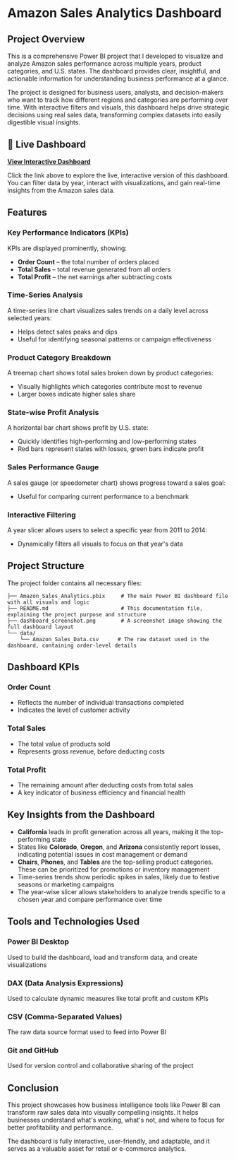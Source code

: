 # Amazon Sales Analytics Dashboard

## Project Overview

This is a comprehensive Power BI project that I developed to visualize and analyze Amazon sales performance across multiple years, product categories, and U.S. states. The dashboard provides clear, insightful, and actionable information for understanding business performance at a glance.

The project is designed for business users, analysts, and decision-makers who want to track how different regions and categories are performing over time. With interactive filters and visuals, this dashboard helps drive strategic decisions using real sales data, transforming complex datasets into easily digestible visual insights.

## 🔗 Live Dashboard
**[View Interactive Dashboard](https://app.fabric.microsoft.com/view?r=eyJrIjoiMTJiZGI1N2QtMDBmMy00NDI1LThiMDAtZDc3MWM0YzhiODZiIiwidCI6IjY3OWY5YTYyLTIwODQtNGI0Yy1iNzk2LWI1NGFkZTM5ZmUxYiJ9)**

Click the link above to explore the live, interactive version of this dashboard. You can filter data by year, interact with visualizations, and gain real-time insights from the Amazon sales data.

## Features

### Key Performance Indicators (KPIs)
KPIs are displayed prominently, showing:
- **Order Count** – the total number of orders placed
- **Total Sales** – total revenue generated from all orders
- **Total Profit** – the net earnings after subtracting costs

### Time-Series Analysis
A time-series line chart visualizes sales trends on a daily level across selected years:
- Helps detect sales peaks and dips
- Useful for identifying seasonal patterns or campaign effectiveness

### Product Category Breakdown
A treemap chart shows total sales broken down by product categories:
- Visually highlights which categories contribute most to revenue
- Larger boxes indicate higher sales share

### State-wise Profit Analysis
A horizontal bar chart shows profit by U.S. state:
- Quickly identifies high-performing and low-performing states
- Red bars represent states with losses, green bars indicate profit

### Sales Performance Gauge
A sales gauge (or speedometer chart) shows progress toward a sales goal:
- Useful for comparing current performance to a benchmark

### Interactive Filtering
A year slicer allows users to select a specific year from 2011 to 2014:
- Dynamically filters all visuals to focus on that year's data

## Project Structure

The project folder contains all necessary files:

```
├── Amazon_Sales_Analytics.pbix     # The main Power BI dashboard file with all visuals and logic
├── README.md                       # This documentation file, explaining the project purpose and structure
├── dashboard_screenshot.png        # A screenshot image showing the full dashboard layout
└── data/
    └── Amazon_Sales_Data.csv      # The raw dataset used in the dashboard, containing order-level details
```

## Dashboard KPIs

### Order Count
- Reflects the number of individual transactions completed
- Indicates the level of customer activity

### Total Sales
- The total value of products sold
- Represents gross revenue, before deducting costs

### Total Profit
- The remaining amount after deducting costs from total sales
- A key indicator of business efficiency and financial health

## Key Insights from the Dashboard

- **California** leads in profit generation across all years, making it the top-performing state
- States like **Colorado**, **Oregon**, and **Arizona** consistently report losses, indicating potential issues in cost management or demand
- **Chairs**, **Phones**, and **Tables** are the top-selling product categories. These can be prioritized for promotions or inventory management
- Time-series trends show periodic spikes in sales, likely due to festive seasons or marketing campaigns
- The year-wise slicer allows stakeholders to analyze trends specific to a chosen year and compare performance over time

## Tools and Technologies Used

### Power BI Desktop
Used to build the dashboard, load and transform data, and create visualizations

### DAX (Data Analysis Expressions)
Used to calculate dynamic measures like total profit and custom KPIs

### CSV (Comma-Separated Values)
The raw data source format used to feed into Power BI

### Git and GitHub
Used for version control and collaborative sharing of the project

## Conclusion

This project showcases how business intelligence tools like Power BI can transform raw sales data into visually compelling insights. It helps businesses understand what's working, what's not, and where to focus for better profitability and performance.

The dashboard is fully interactive, user-friendly, and adaptable, and it serves as a valuable asset for retail or e-commerce analytics.
